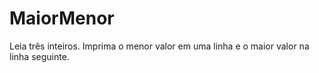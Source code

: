 # MaiorMenor
Leia três inteiros.  Imprima o menor valor em uma linha e o maior valor na linha seguinte.
